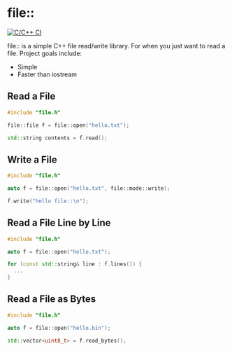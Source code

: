 # file::

[![C/C++ CI](https://github.com/cusiman7/file/actions/workflows/ci.yml/badge.svg)](https://github.com/cusiman7/file/actions/workflows/ci.yml)

file:: is a simple C++ file read/write library. For when you just want to read a file. Project goals include:

* Simple
* Faster than iostream

## Read a File

```c++
#include "file.h"

file::file f = file::open("hello.txt");

std::string contents = f.read();
```

## Write a File

```c++
#include "file.h"

auto f = file::open("hello.txt", file::mode::write);

f.write("hello file::\n");
```

## Read a File Line by Line

```c++
#include "file.h"

auto f = file::open("hello.txt");

for (const std::string& line : f.lines()) {
  ...
}
```

## Read a File as Bytes

```c++
#include "file.h"

auto f = file::open("hello.bin");

std::vector<uint8_t> = f.read_bytes();
```
